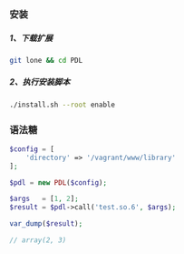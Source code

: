 ### 安装

##### 1、下载扩展

```bash
git lone && cd PDL
```

##### 2、执行安装脚本

```bash
./install.sh --root enable
```

### 语法糖

```php
$config = [
    'directory' => '/vagrant/www/library'
];

$pdl = new PDL($config);

$args   = [1, 2];
$result = $pdl->call('test.so.6', $args);

var_dump($result);

// array(2, 3)
```
